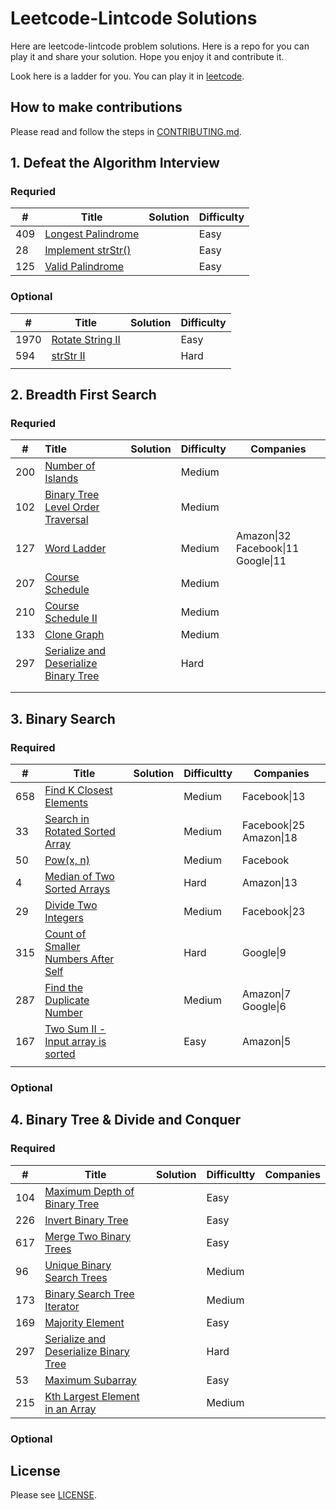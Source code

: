 # Leetcode-Lintcode Solutions
Here are  leetcode-lintcode problem solutions. Here is a repo for you can play it and share your solution. Hope you enjoy it and contribute it.

Look here is a ladder for you. You can play it in [leetcode](https://leetcode.com/).

## How to make contributions

Please read and follow the steps in [CONTRIBUTING.md](/CONTRIBUTING.md).

## 1. Defeat the Algorithm Interview    

### Requried 

| #    | Title                                                        | Solution | Difficulty |
| ---- | ------------------------------------------------------------ | -------- | ---------- |
| 409  | [Longest Palindrome](https://leetcode.com/problems/longest-palindrome/) |          | Easy       |
| 28   | [Implement strStr()](https://leetcode.com/problems/implement-strstr/) |          | Easy       |
| 125  | [Valid Palindrome](https://leetcode.com/problems/valid-palindrome/) |          | Easy       |



### Optional

| #    | Title                                                        | Solution | Difficulty |
| ---- | ------------------------------------------------------------ | -------- | ---------- |
| 1970 | [Rotate String II](https://www.lintcode.com/problem/rotate-string-ii/description?_from=ladder&&fromId=1/) |          | Easy       |
| 594  | [strStr II](https://www.lintcode.com/problem/strstr-ii/description) |          | Hard       |
|      |                                                              |          |            |



## 2. Breadth First Search	

### Requried 

| #    | Title                                                        | Solution | Difficulty | Companies                          |
| ---- | :----------------------------------------------------------- | -------- | ---------- | ---------------------------------- |
| 200  | [Number of Islands](https://leetcode.com/problems/number-of-islands) |          | Medium     |                                    |
| 102  | [Binary Tree Level Order Traversal](https://leetcode.com/problems/binary-tree-level-order-traversal/) |          | Medium     |                                    |
| 127  | [Word Ladder](https://leetcode.com/problems/word-ladder/)    |          | Medium     | Amazon\|32 Facebook\|11 Google\|11 |
| 207  | [Course Schedule](https://leetcode.com/problems/course-schedule/) |          | Medium     |                                    |
| 210  | [Course Schedule II](https://leetcode.com/problems/course-schedule-ii/) |          | Medium     |                                    |
| 133  | [Clone Graph](https://leetcode.com/problems/clone-graph/)    |          | Medium     |                                    |
| 297  | [Serialize and Deserialize Binary Tree](https://leetcode.com/problems/serialize-and-deserialize-binary-tree/) |          | Hard       |                                    |
|      |                                                              |          |            |                                    |
|      |                                                              |          |            |                                    |

## 3. Binary Search 

### Required

| #    | Title    | Solution | Difficultty | Companies |
| ---- | -------- | -------- | ----------- | ---- |
| 658 | [Find K Closest Elements](https://leetcode.com/problems/find-k-closest-elements) |      | Medium | Facebook\|13 |
| 33 | [Search in Rotated Sorted Array](https://leetcode.com/problems/search-in-rotated-sorted-array) |          | Medium | Facebook\|25 Amazon\|18 |
| 50 | [Pow(x, n)](https://leetcode.com/problems/powx-n) |          | Medium | Facebook |
| 4 | [Median of Two Sorted Arrays](https://leetcode.com/problems/median-of-two-sorted-arrays) | | Hard | Amazon\|13 |
| 29 | [Divide Two Integers](https://leetcode.com/problems/divide-two-integers) | | Medium | Facebook\|23 |
| 315 | [Count of Smaller Numbers After Self](https://leetcode.com/problems/count-of-smaller-numbers-after-self) | | Hard | Google\|9 |
| 287 | [Find the Duplicate Number](https://leetcode.com/problems/find-the-duplicate-number) | | Medium | Amazon\|7 Google\|6 |
| 167 | [Two Sum II - Input array is sorted](https://leetcode.com/problems/two-sum-ii-input-array-is-sorted) | | Easy | Amazon\|5 |
|  |  | |  |  |

### Optional



## 4. Binary Tree & Divide and Conquer

### Required

| #    | Title                                                        | Solution | Difficultty | Companies |
| ---- | ------------------------------------------------------------ | -------- | ----------- | --------- |
| 104  | [Maximum Depth of Binary Tree](https://leetcode.com/problems/maximum-depth-of-binary-tree) |          | Easy        |           |
| 226  | [Invert Binary Tree](https://leetcode.com/problems/invert-binary-tree) |          | Easy        |           |
| 617  | [Merge Two Binary Trees](https://leetcode.com/problems/merge-two-binary-trees) |          | Easy        |           |
| 96   | [Unique Binary Search Trees](https://leetcode.com/problems/unique-binary-search-trees) |          | Medium      |           |
| 173  | [Binary Search Tree Iterator](https://leetcode.com/problems/binary-search-tree-iterator) |          | Medium      |           |
| 169  | [Majority Element](https://leetcode.com/problems/majority-element) |          | Easy        |           |
| 297  | [Serialize and Deserialize Binary Tree](https://leetcode.com/problems/serialize-and-deserialize-binary-tree) |          | Hard        |           |
| 53   | [Maximum Subarray](https://leetcode.com/problems/maximum-subarray) |          | Easy        |           |
| 215  | [Kth Largest Element in an Array](https://leetcode.com/problems/kth-largest-element-in-an-array) |          | Medium      |           |

### Optional



## License

Please see [LICENSE](/LICENSE).

